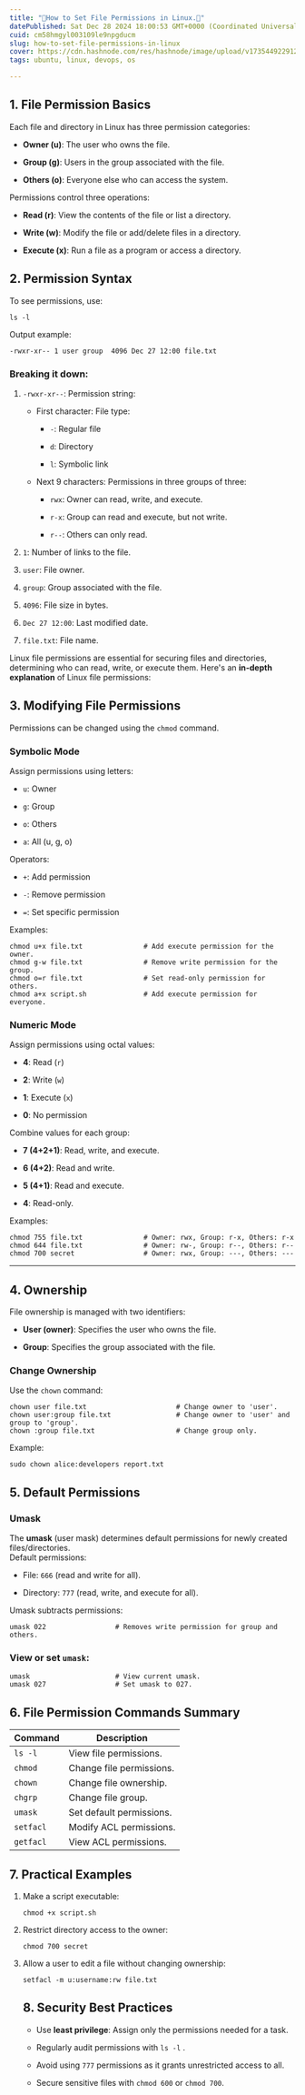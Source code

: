 ```yaml
---
title: "🎯How to Set File Permissions in Linux.🎉"
datePublished: Sat Dec 28 2024 18:00:53 GMT+0000 (Coordinated Universal Time)
cuid: cm58hmgyl003109le9npgducm
slug: how-to-set-file-permissions-in-linux
cover: https://cdn.hashnode.com/res/hashnode/image/upload/v1735449229125/b536cbc7-0f7a-4a3f-afd4-6b9dfa8c845d.jpeg
tags: ubuntu, linux, devops, os

---
```


## **1\. File Permission Basics**

Each file and directory in Linux has three permission categories:

* **Owner (u)**: The user who owns the file.
    
* **Group (g)**: Users in the group associated with the file.
    
* **Others (o)**: Everyone else who can access the system.
    

Permissions control three operations:

* **Read (r)**: View the contents of the file or list a directory.
    
* **Write (w)**: Modify the file or add/delete files in a directory.
    
* **Execute (x)**: Run a file as a program or access a directory.
    

## **2\. Permission Syntax**

To see permissions, use:

```plaintext
ls -l
```

Output example:

```plaintext
-rwxr-xr-- 1 user group  4096 Dec 27 12:00 file.txt
```

### Breaking it down:

1. `-rwxr-xr--`: Permission string:
    
    * First character: File type:
        
        * `-`: Regular file
            
        * `d`: Directory
            
        * `l`: Symbolic link
            
    * Next 9 characters: Permissions in three groups of three:
        
        * `rwx`: Owner can read, write, and execute.
            
        * `r-x`: Group can read and execute, but not write.
            
        * `r--`: Others can only read.
            
2. `1`: Number of links to the file.
    
3. `user`: File owner.
    
4. `group`: Group associated with the file.
    
5. `4096`: File size in bytes.
    
6. `Dec 27 12:00`: Last modified date.
    
7. `file.txt`: File name.
    

Linux file permissions are essential for securing files and directories, determining who can read, write, or execute them. Here's an **in-depth explanation** of Linux file permissions:

## **3\. Modifying File Permissions**

Permissions can be changed using the `chmod` command.

### **Symbolic Mode**

Assign permissions using letters:

* `u`: Owner
    
* `g`: Group
    
* `o`: Others
    
* `a`: All (u, g, o)
    

Operators:

* `+`: Add permission
    
* `-`: Remove permission
    
* `=`: Set specific permission
    

Examples:

```plaintext
chmod u+x file.txt               # Add execute permission for the owner.
chmod g-w file.txt               # Remove write permission for the group.
chmod o=r file.txt               # Set read-only permission for others.
chmod a+x script.sh              # Add execute permission for everyone.
```

### **Numeric Mode**

Assign permissions using octal values:

* **4**: Read (`r`)
    
* **2**: Write (`w`)
    
* **1**: Execute (`x`)
    
* **0**: No permission
    

Combine values for each group:

* **7 (4+2+1)**: Read, write, and execute.
    
* **6 (4+2)**: Read and write.
    
* **5 (4+1)**: Read and execute.
    
* **4**: Read-only.
    

Examples:

```plaintext
chmod 755 file.txt               # Owner: rwx, Group: r-x, Others: r-x
chmod 644 file.txt               # Owner: rw-, Group: r--, Others: r--
chmod 700 secret                 # Owner: rwx, Group: ---, Others: ---
```

---

## **4\. Ownership**

File ownership is managed with two identifiers:

* **User (owner)**: Specifies the user who owns the file.
    
* **Group**: Specifies the group associated with the file.
    

### Change Ownership

Use the `chown` command:

```plaintext
chown user file.txt                      # Change owner to 'user'.
chown user:group file.txt                # Change owner to 'user' and group to 'group'.
chown :group file.txt                    # Change group only.
```

Example:

```plaintext
sudo chown alice:developers report.txt
```

## **5\. Default Permissions**

### **Umask**

The **umask** (user mask) determines default permissions for newly created files/directories.  
Default permissions:

* File: `666` (read and write for all).
    
* Directory: `777` (read, write, and execute for all).
    

Umask subtracts permissions:

```plaintext
umask 022                 # Removes write permission for group and others.
```

### View or set `umask`:

```plaintext
umask                     # View current umask.
umask 027                 # Set umask to 027.
```

## **6\. File Permission Commands Summary**

| **Command** | **Description** |
| --- | --- |
| `ls -l` | View file permissions. |
| `chmod` | Change file permissions. |
| `chown` | Change file ownership. |
| `chgrp` | Change file group. |
| `umask` | Set default permissions. |
| `setfacl` | Modify ACL permissions. |
| `getfacl` | View ACL permissions. |

## **7\. Practical Examples**

1. Make a script executable:
    
    ```plaintext
    chmod +x script.sh
    ```
    
2. Restrict directory access to the owner:
    
    ```plaintext
    chmod 700 secret
    ```
    
3. Allow a user to edit a file without changing ownership:
    
    ```plaintext
    setfacl -m u:username:rw file.txt
    ```
    
    ## **8\. Security Best Practices**
    
    * Use **least privilege**: Assign only the permissions needed for a task.
        
    * Regularly audit permissions with `ls -l` .
        
    * Avoid using `777` permissions as it grants unrestricted access to all.
        
    * Secure sensitive files with `chmod 600` or `chmod 700`.